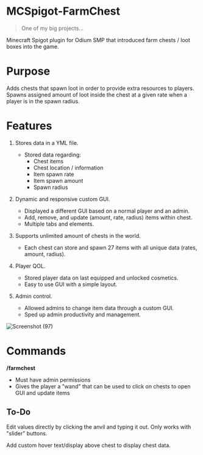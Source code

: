 # MCSpigot-FarmChest
>One of my big projects...

Minecraft Spigot plugin for Odium SMP that introduced farm chests / loot boxes into the game.

# Purpose
Adds chests that spawn loot in order to provide extra resources to players. Spawns assigned amount of loot inside the chest at a given rate when a player 
is in the spawn radius.


# Features
1. Stores data in a YML file.
    - Stored data regarding:
        - Chest items
        - Chest location / information
        - Item spawn rate
        - Item spawn amount
        - Spawn radius
        

2. Dynamic and responsive custom GUI.
      - Displayed a different GUI based on a normal player and an admin.
      - Add, remove, and update (amount, rate, radius) items within chest.
      - Multiple tabs and elements.

3. Supports unlimited amount of chests in the world.
      - Each chest can store and spawn 27 items with all unique data (rates, amount, radius).

4. Player QOL.
      - Stored player data on last equipped and unlocked cosmetics.
      - Easy to use GUI with a simple layout.

5. Admin control.
      - Allowed admins to change item data through a custom GUI.
      - Sped up admin productivity and management.
      

![Screenshot (97)](https://user-images.githubusercontent.com/51387320/192681617-5008ff75-6ec5-4bbe-8992-afbb84937c3f.png)


# Commands
**/farmchest**
- Must have admin permissions
- Gives the player a "wand" that can be used to click on chests to open GUI and update items


## To-Do
Edit values directly by clicking the anvil and typing it out. Only works with "slider" buttons.

Add custom hover text/display above chest to display chest data.
